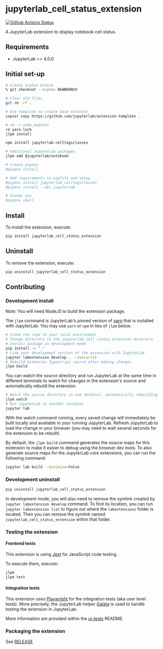 # jupyterlab_cell_status_extension

[![Github Actions Status](https://github.com/innovationOUtside/jupyterlab_cell_status_extension/workflows/Build/badge.svg)](https://github.com/innovationOUtside/jupyterlab_cell_status_extension/actions/workflows/build.yml)

A JupyterLab extension to display notebook cell status.

## Requirements

- JupyterLab >= 4.0.0

## Initial set-up

```bash
# Create orphan branch
% git checkout --orphan NEWBRANCH

# Clear old files
git rm -rf .

# Use template to create base extenion
copier copy https://github.com/jupyterlab/extension-template .

# rm -r node_modules
rm yarn.lock
jlpm install

npm install jupyterlab-celltagsclasses

# Additional JupyterLab packages
jlpm add @jupyterlab/notebook

# Create pipenv
#pipenv install

# Add requirements to pipfile and setup
#pipenv install jupyterlab_celltagsclasses
#pipenv install --dev jupyterlab

# Invoke env
#pipenv shell

```

## Install

To install the extension, execute:

```bash
pip install jupyterlab_cell_status_extension
```

## Uninstall

To remove the extension, execute:

```bash
pip uninstall jupyterlab_cell_status_extension
```

## Contributing

### Development install

Note: You will need NodeJS to build the extension package.

The `jlpm` command is JupyterLab's pinned version of
[yarn](https://yarnpkg.com/) that is installed with JupyterLab. You may use
`yarn` or `npm` in lieu of `jlpm` below.

```bash
# Clone the repo to your local environment
# Change directory to the jupyterlab_cell_status_extension directory
# Install package in development mode
pip install -e "."
# Link your development version of the extension with JupyterLab
jupyter labextension develop . --overwrite
# Rebuild extension Typescript source after making changes
jlpm build
```

You can watch the source directory and run JupyterLab at the same time in different terminals to watch for changes in the extension's source and automatically rebuild the extension.

```bash
# Watch the source directory in one terminal, automatically rebuilding when needed
jlpm watch
# Run JupyterLab in another terminal
jupyter lab
```

With the watch command running, every saved change will immediately be built locally and available in your running JupyterLab. Refresh JupyterLab to load the change in your browser (you may need to wait several seconds for the extension to be rebuilt).

By default, the `jlpm build` command generates the source maps for this extension to make it easier to debug using the browser dev tools. To also generate source maps for the JupyterLab core extensions, you can run the following command:

```bash
jupyter lab build --minimize=False
```

### Development uninstall

```bash
pip uninstall jupyterlab_cell_status_extension
```

In development mode, you will also need to remove the symlink created by `jupyter labextension develop`
command. To find its location, you can run `jupyter labextension list` to figure out where the `labextensions`
folder is located. Then you can remove the symlink named `jupyterlab_cell_status_extension` within that folder.

### Testing the extension

#### Frontend tests

This extension is using [Jest](https://jestjs.io/) for JavaScript code testing.

To execute them, execute:

```sh
jlpm
jlpm test
```

#### Integration tests

This extension uses [Playwright](https://playwright.dev/docs/intro) for the integration tests (aka user level tests).
More precisely, the JupyterLab helper [Galata](https://github.com/jupyterlab/jupyterlab/tree/master/galata) is used to handle testing the extension in JupyterLab.

More information are provided within the [ui-tests](./ui-tests/README.md) README.

### Packaging the extension

See [RELEASE](RELEASE.md)
